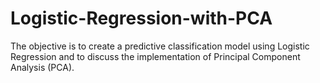 # Logistic-Regression-with-PCA
The objective is to create a predictive classification model using Logistic Regression and to discuss the implementation of Principal Component Analysis (PCA).
